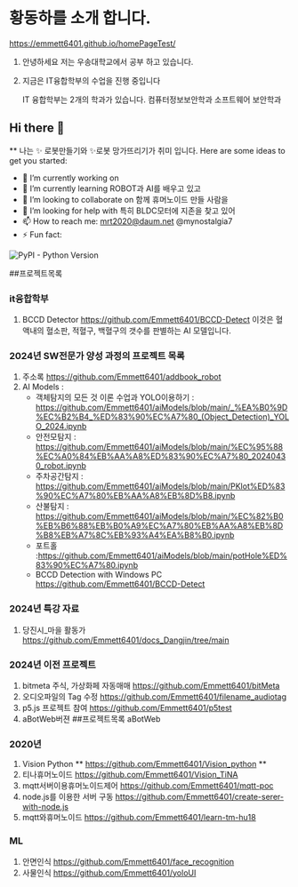 # 황동하를 소개 합니다. 
https://emmett6401.github.io/homePageTest/
  1. 안녕하세요 저는 우송대학교에서 공부 하고 있습니다.
  2. 지금은 IT융합학부의 수업을 진행 중입니다

     IT 융합학부는 2개의 학과가 있습니다.
     컴퓨터정보보안학과
     소프트웨어 보안학과 
## Hi there 👋
** 나는 ✨ 로봇만들기와  ✨로봇 망가뜨리기가 취미 입니다. 
Here are some ideas to get you started:
- 🔭 I’m currently working on 
- 🌱 I’m currently learning ROBOT과 AI를 배우고 있고 
- 👯 I’m looking to collaborate on 함께 휴머노이드 만들 사람을 
- 🤔 I’m looking for help with 특히 BLDC모터에 지존을 찾고 있어 
- 📫 How to reach me: mrt2020@daum.net @mynostalgia7 
- ⚡ Fun fact: 

<img alt="PyPI - Python Version" src="https://img.shields.io/pypi/pyversions/:packageName">

##프로젝트목록 
### it융합학부 
  1. BCCD Detector
     https://github.com/Emmett6401/BCCD-Detect
      이것은 혈액내의 혈소판, 적혈구, 백혈구의 갯수를 판별하는 AI 모델입니다.











     
### 2024년 SW전문가 양성 과정의 프로젝트 목록
  1. 주소록 https://github.com/Emmett6401/addbook_robot
  2. AI Models : 
     * 객체탐지의 모든 것 이론 수업과 YOLO이용하기 : https://github.com/Emmett6401/aiModels/blob/main/_%EA%B0%9D%EC%B2%B4_%ED%83%90%EC%A7%80_(Object_Detection)_YOLO_2024.ipynb
     * 안전모탐지 :
       https://github.com/Emmett6401/aiModels/blob/main/%EC%95%88%EC%A0%84%EB%AA%A8%ED%83%90%EC%A7%80_20240430_robot.ipynb
     * 주차공간탐지 :
       https://github.com/Emmett6401/aiModels/blob/main/PKlot%ED%83%90%EC%A7%80%EB%AA%A8%EB%8D%B8.ipynb
     * 산불탐지 : https://github.com/Emmett6401/aiModels/blob/main/%EC%82%B0%EB%B6%88%EB%B0%A9%EC%A7%80%EB%AA%A8%EB%8D%B8%EB%A7%8C%EB%93%A4%EA%B8%B0.ipynb
     * 포트홀 :https://github.com/Emmett6401/aiModels/blob/main/potHole%ED%83%90%EC%A7%80.ipynb
     * BCCD Detection with Windows PC
https://github.com/Emmett6401/BCCD-Detect
### 2024년 특강 자료 
  1. 당진시_마을 활동가
     https://github.com/Emmett6401/docs_Dangjin/tree/main
### 2024년 이전 프로젝트 
  1. bitmeta 주식, 가상화페 자동매매 https://github.com/Emmett6401/bitMeta
  2. 오디오파일의 Tag 수정 https://github.com/Emmett6401/filename_audiotag
  3. p5.js 프로젝트 참여 https://github.com/Emmett6401/p5test
  4. aBotWeb버젼 ##프로젝트목록 aBotWeb

### 2020년
  1. Vision Python **  https://github.com/Emmett6401/Vision_python **
  2. 티나휴머노이드  https://github.com/Emmett6401/Vision_TiNA
  3. mqtt서버이용휴머노이드제어  https://github.com/Emmett6401/mqtt-poc
  4. node.js를 이용한 서버 구동  https://github.com/Emmett6401/create-serer-with-node.js
  5. mqtt와휴머노이드  https://github.com/Emmett6401/learn-tm-hu18
### ML
  1. 안면인식  https://github.com/Emmett6401/face_recognition
  2. 사물인식  https://github.com/Emmett6401/yoloUI

